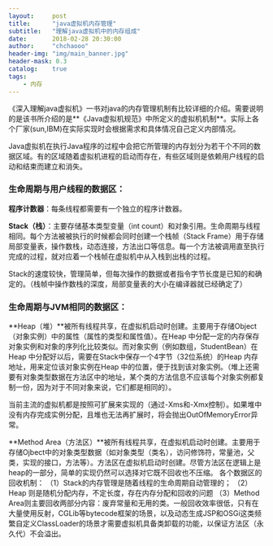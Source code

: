 ```yaml
---
layout:     post
title:      "java虚拟机内存管理"
subtitle:   "理解java虚拟机中的内存组成"
date:       2018-02-28 20:30:00
author:     "chchaooo"
header-img: "img/main_banner.jpg"
header-mask: 0.3
catalog:    true
tags:
    - 内存
---
```


     
《深入理解java虚拟机》一书对java的内存管理机制有比较详细的介绍。需要说明的是该书所介绍的是**《Java虚拟机规范》中所定义的虚拟机机制**。实际上各个厂家(sun,IBM)在实际实现时会根据需求和具体情况自己定义内部情况。

Java虚拟机在执行Java程序的过程中会把它所管理的内存划分为若干个不同的数据区域。有的区域随着虚拟机进程的启动而存在，有些区域则是依赖用户线程的启动和结束而建立和消失。

### 生命周期与用户线程的数据区： 

**程序计数器**：每条线程都需要有一个独立的程序计数器。 

**Stack（栈）**：主要存储基本类型变量（int count）和对象引用。生命周期与线程相同。每个方法被被执行的时候都会同时创建一个栈帧（Stack Frame）用于存储局部变量表，操作数栈，动态连接，方法出口等信息。每一个方法被调用直至执行完成的过程，就对应着一个栈帧在虚拟机中从入栈到出栈的过程。

Stack的速度较快，管理简单，但每次操作的数据或者指令字节长度是已知的和确定的。（栈帧中操作数栈的深度，局部变量表的大小在编译器就已经确定了）

### 生命周期与JVM相同的数据区： 

**Heap（堆）**被所有线程共享，在虚拟机启动时创建。主要用于存储Object（对象实例）中的属性（属性的类型和属性值）。在Heap 中分配一定的内存保存对象实例和对象的序列化比较类似。而对象实例（例如数组，StudentBean）在Heap 中分配好以后，需要在Stack中保存一个4字节（32位系统）的Heap 内存地址，用来定位该对象实例在Heap 中的位置，便于找到该对象实例。（堆上还需要有对象类型数据在方法区中的地址，某个类的方法信息不应该每个对象实例都复制一份，因为对于不同对象来说，它们都是相同的）。

当前主流的虚拟机都是按照可扩展来实现的（通过-Xms和-Xmx控制）。如果堆中没有内存完成实例分配，且堆也无法再扩展时，将会抛出OutOfMemoryError异常。

**Method Area（方法区）**被所有线程共享，在虚拟机启动时创建。主要用于存储Ojbect中的对象类型数据（如对象类型（类名），访问修饰符，常量池，父类，实现的接口，方法等）。方法区在虚拟机启动时创建。尽管方法区在逻辑上是heap的一部分，简单的实现仍然可以选择对它既不回收也不压缩。
各个数据区的回收机制：
（1）Stack的内存管理是随着线程的生命周期自动管理的；
（2）Heap 则是随机分配内存，不定长度，存在内存分配和回收的问题
（3）Method Area则主要回收两部分内容：废弃常量和无用的类。一般回收效率很低，只有在大量使用反射，CGLib等bytecode框架的场景，以及动态生成JSP和OSGi这类频繁自定义ClassLoader的场景才需要虚拟机具备类卸载的功能，以保证方法区（永久代）不会溢出。

